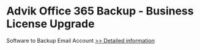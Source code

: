 # Advik Office 365 Backup - Business License Upgrade
Software to Backup Email Account
[>> Detailed information](https://secure.shareit.com/shareit/product.html?productid=301011344&affiliateid=200057808)